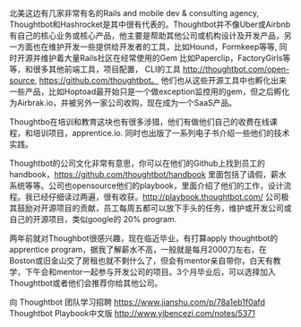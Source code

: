 北美这边有几家非常有名的Rails and mobile dev & consulting agency, Thoughtbot和Hashrocket是其中很有代表的。Thoughtbot并不像Uber或Airbnb有自己的核心业务或核心产品，他主要是帮助其他公司或机构设计及开发产品，另一方面也在维护开发一些提供给开发者的工具，比如Hound，Formkeep等等, 同时开源并维护着大量Rails社区在经常使用的Gem 比如Paperclip，FactoryGirls等等，和很多其他前端工具，项目配置， CLI的工具 http://thoughtbot.com/open-source, https://github.com/thoughtbot。 他们也从这些开源工具中也孵化出来一些产品，比如Hoptoad最开始只是一个做exception监控用的gem，但之后孵化为Airbrak.io，并被另外一家公司收购，现在成为一个SaaS产品。

Thoughtbo在培训和教育这块也有很多涉猎，他们有做他们自己的收费在线课程，和培训项目，apprentice.io. 同时也出版了一系列电子书介绍一些他们的技术实践。

Thoughtbot的公司文化非常有意思，你可以在他们的Github上找到员工的handbook，https://github.com/thoughtbot/handbook 里面包括了请假，薪水系统等等。公司也opensource他们的playbook，里面介绍了他们的工作，设计流程。我已经仔细读过两遍，很有收获。http://playbook.thoughtbot.com/ 公司极其鼓励对开源项目的贡献，员工每周五都可以放下手头的任务，维护或开发公司或自己的开源项目，类似google的 20% program.

两年前就对Thoughbot很感兴趣，现在临近毕业，有打算apply thoughtbot的 apprentice program，据我了解薪水不高，一般就是每月2000刀左右，在Boston或旧金山交了房租也就不剩什么了，但会有mentor亲自带你，白天有教学，下午会和mentor一起参与开发公司的项目。3个月毕业后，可以选择加入Thoughtbot或者他们会推荐你给其他公司。

向 Thoughtbot 团队学习招聘 https://www.jianshu.com/p/78a1eb1f0afd
Thoughtbot Playbook中文版 http://www.yibencezi.com/notes/5371